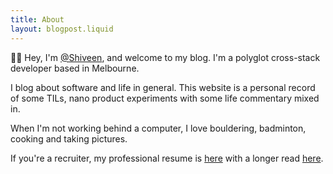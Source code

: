 ```yaml
---
title: About
layout: blogpost.liquid
---
```


👋🏽 Hey, I'm [@Shiveen](https://twitter.com/shiveen_p), and welcome to my blog. I'm a polyglot cross-stack developer based in Melbourne. 

I blog about software and life in general. This website is a personal record of some TILs, nano product experiments with some life commentary mixed in.

When I'm not working behind a computer, I love bouldering, badminton, cooking and taking pictures. 

If you're a recruiter, my professional resume is [here](https://read.cv/shiveenp) with a longer read [here](/resume).
